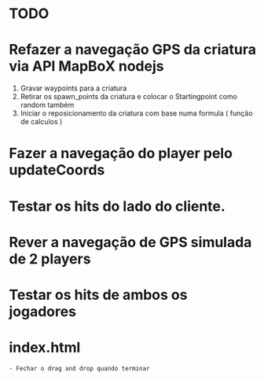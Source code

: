 # TODO

# Refazer a navegação GPS da criatura via API MapBoX nodejs
1. Gravar waypoints para a criatura
2. Retirar os spawn_points da criatura e colocar o Startingpoint como random também
3. Iniciar o reposicionamento da criatura com base numa formula ( função de calculos )

# Fazer a navegação do player pelo updateCoords
# Testar os hits do lado do cliente.

# Rever a navegação de GPS simulada de 2 players
# Testar os hits de ambos os jogadores

# index.html
    - Fechar o drag and drop quando terminar    